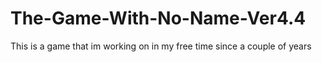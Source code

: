 # The-Game-With-No-Name-Ver4.4
This is a game that im working on in my free time since a couple of years
